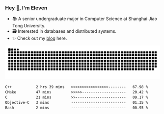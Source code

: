 ### Hey 👋, I'm Eleven

- 📚 A senior undergraduate major in Computer Science at Shanghai Jiao Tong University.
- 🗃️ Interested in databases and distributed systems.
- ✨ Check out my [blog](https://blog.eleven.wiki) here.

![github contribution grid snake animation](https://raw.githubusercontent.com/El-even-11/El-even-11/output/github-contribution-grid-snake.svg)

<!--START_SECTION:waka-->

```txt
C++           2 hrs 39 mins   >>>>>>>>>>>>>>>>>--------   67.98 %
CMake         47 mins         >>>>>--------------------   20.42 %
C             21 mins         >>-----------------------   09.17 %
Objective-C   3 mins          -------------------------   01.35 %
Bash          2 mins          -------------------------   00.95 %
```

<!--END_SECTION:waka-->
